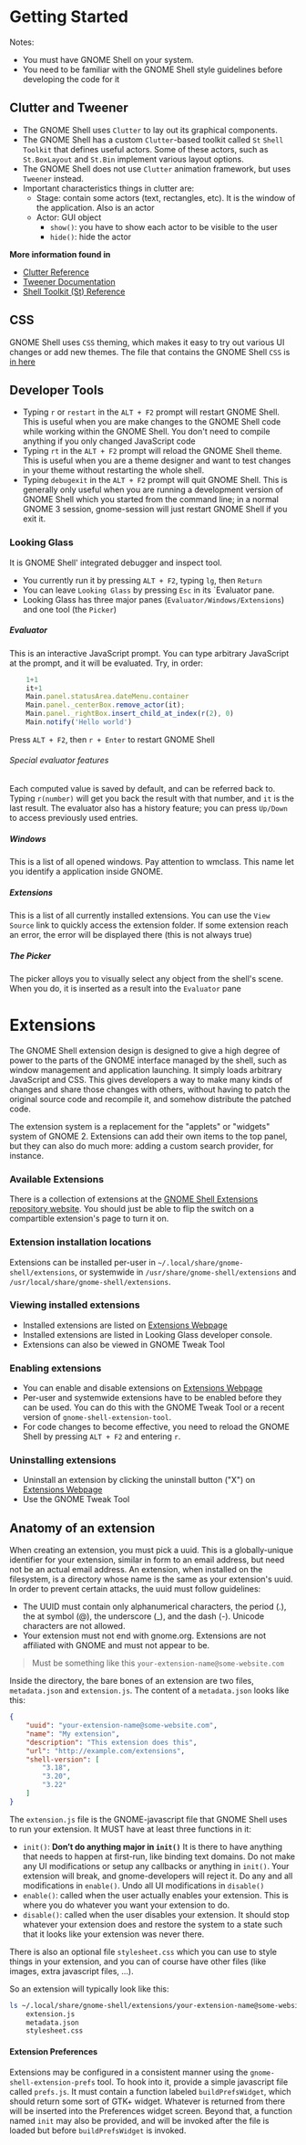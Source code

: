 # Getting Started

Notes:
- You must have GNOME Shell on your system.
- You need to be familiar with the GNOME Shell style guidelines before developing the code for it

## Clutter and Tweener
- The GNOME Shell uses `Clutter` to lay out its graphical components. 
- The GNOME Shell has a custom `Clutter`-based toolkit called `St` `Shell Toolkit` that defines useful actors. Some of these actors, such as `St.BoxLayout` and `St.Bin` implement various layout options.
- The GNOME Shell does not use `Clutter` animation framework, but uses `Tweener` instead.
- Important characteristics things in clutter are:
    - Stage: contain some actors (text, rectangles, etc). It is the window of the application. Also is an actor
    - Actor: GUI object
        - `show()`: you have to show each actor to be visible to the user
        - `hide()`: hide the actor

**More information found in**

- [Clutter Reference](https://developer.gnome.org/clutter/stable/)
- [Tweener Documentation](http://hosted.zeh.com.br/tweener/docs/en-us/)
- [Shell Toolkit (St) Reference](https://www.roojs.org/seed/gir-1.2-gtk-3.0/seed/St.html)

## CSS
GNOME Shell uses `CSS` theming, which makes it easy to try out various UI changes or add new themes. The file that contains the GNOME Shell `CSS` is [in here](https://github.com/GNOME/gnome-shell/blob/master/data/theme/gnome-shell.css)

## Developer Tools
- Typing `r` or `restart` in the `ALT + F2` prompt will restart GNOME Shell. This is useful when you are make changes to the GNOME Shell code while working within the GNOME Shell. You don't need to compile anything if you only changed JavaScript code
- Typing `rt` in the `ALT + F2` prompt will reload the GNOME Shell theme. This is useful when you are a theme designer and want to test changes in your theme without restarting the whole shell.
- Typing `debugexit` in the `ALT + F2` prompt will quit GNOME Shell. This is generally only useful when you are running a development version of GNOME Shell which you started from the command line; in a normal GNOME 3 session, gnome-session will just restart GNOME Shell if you exit it. 

### Looking Glass
It is GNOME Shell' integrated debugger and inspect tool.
- You currently run it by pressing `ALT + F2`, typing `lg`, then `Return`
- You can leave `Looking Glass` by pressing `Esc` in its `Evaluator pane.
- Looking Glass has three major panes (`Evaluator/Windows/Extensions`) and one tool (the `Picker`)

##### Evaluator
This is an interactive JavaScript prompt. You can type arbitrary JavaScript at the prompt, and it will be evaluated. Try, in order:

```javascript
    1+1
    it+1
    Main.panel.statusArea.dateMenu.container
    Main.panel._centerBox.remove_actor(it);
    Main.panel._rightBox.insert_child_at_index(r(2), 0)
    Main.notify('Hello world')
```
Press `ALT + F2`, then `r + Enter` to restart GNOME Shell
###### Special evaluator features
Each computed value is saved by default, and can be referred back to. Typing `r(number)` will get you back the result with that number, and `it` is the last result.
The evaluator also has a history feature; you can press `Up/Down` to access previously used entries.

##### Windows
This is a list of all opened windows. Pay attention to wmclass. This name let you identify a application inside GNOME. 

##### Extensions
This is a list of all currently installed extensions. You can use the `View Source` link to quickly access the extension folder. If some extension reach an error, the error will be displayed there (this is not always true)


##### The Picker
The picker alloys you to visually select any object from the shell's scene. When you do, it is inserted as a result into the `Evaluator` pane



# Extensions
The GNOME Shell extension design is designed to give a high degree of power to the parts of the GNOME interface managed by the shell, such as window management and application launching. It simply loads arbitrary JavaScript and CSS. This gives developers a way to make many kinds of changes and share those changes with others, without having to patch the original source code and recompile it, and somehow distribute the patched code.

The extension system is a replacement for the "applets" or "widgets" system of GNOME 2. Extensions can add their own items to the top panel, but they can also do much more: adding a custom search provider, for instance.

### Available Extensions
There is a collection of extensions at the [GNOME Shell Extensions repository website](https://extensions.gnome.org/). You should just be able to flip the switch on a compartible extension's page to turn it on.

### Extension installation locations
Extensions can be installed per-user in `~/.local/share/gnome-shell/extensions`, or systemwide in `/usr/share/gnome-shell/extensions` and `/usr/local/share/gnome-shell/extensions`. 

### Viewing installed extensions
- Installed extensions are listed on [Extensions Webpage](https://extensions.gnome.org/local/)
- Installed extensions are listed in Looking Glass developer console.
- Extensions can also be viewed in GNOME Tweak Tool

### Enabling extensions
- You can enable and disable extensions on [Extensions Webpage](https://extensions.gnome.org/local/)
- Per-user and systemwide extensions have to be enabled before they can be used. You can do this with the GNOME Tweak Tool or a recent version of `gnome-shell-extension-tool`.
- For code changes to become effective, you need to reload the GNOME Shell by pressing `ALT + F2` and entering `r`.

### Uninstalling extensions
- Uninstall an extension by clicking the uninstall button ("X") on [Extensions Webpage](https://extensions.gnome.org/local/)
- Use the GNOME Tweak Tool


## Anatomy of an extension
When creating an extension, you must pick a uuid. This is a globally-unique identifier for your extension, similar in form to an email address, but need not be an actual email address. An extension, when installed on the filesystem, is a directory whose name is the same as your extension's uuid. In order to prevent certain attacks, the uuid must follow guidelines:
- The UUID must contain only alphanumerical characters, the period (.), the at symbol (@), the underscore (_), and the dash (-). Unicode characters are not allowed.
- Your extension must not end with gnome.org. Extensions are not affiliated with GNOME and must not appear to be. 

> Must be something like this `your-extension-name@some-website.com`

Inside the directory, the bare bones of an extension are two files, `metadata.json` and `extension.js`. The content of a `metadata.json` looks like this: 

```json
{
    "uuid": "your-extension-name@some-website.com",
    "name": "My extension",
    "description": "This extension does this",
    "url": "http://example.com/extensions",
    "shell-version": [
        "3.18",
        "3.20",
        "3.22"
    ]              
}
```

The `extension.js` file is the GNOME-javascript file that GNOME Shell uses to run your extension. It MUST have at least three functions in it:
- `init()`: **Don’t do anything major in `init()`** It is there to have anything that needs to happen at first-run, like binding text domains. Do not make any UI modifications or setup any callbacks or anything in `init()`. Your extension will break, and gnome-developers will reject it. Do any and all modifications in `enable()`. Undo all UI modifications in `disable()` 
- `enable()`: called when the user actually enables your extension. This is where you do whatever you want your extension to do.
- `disable()`: called when the user disables your extension. It should stop whatever your extension does and restore the system to a state such that it looks like your extension was never there.

There is also an optional file `stylesheet.css` which you can use to style things in your extension, and you can of course have other files (like images, extra javascript files, ...).

So an extension will typically look like this:

```bash
ls ~/.local/share/gnome-shell/extensions/your-extension-name@some-website.com
    extension.js
    metadata.json
    stylesheet.css
```

#### Extension Preferences
Extensions may be configured in a consistent manner using the `gnome-shell-extension-prefs` tool. To hook into it, provide a simple javascript file called `prefs.js`. It must contain a function labeled `buildPrefsWidget`, which should return some sort of GTK+ widget. Whatever is returned from there will be inserted into the Preferences widget screen. Beyond that, a function named `init` may also be provided, and will be invoked after the file is loaded but before `buildPrefsWidget` is invoked. 
